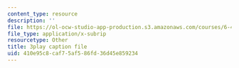```yaml
---
content_type: resource
description: ''
file: https://ol-ocw-studio-app-production.s3.amazonaws.com/courses/6-450-principles-of-digital-communications-i-fall-2006/410e95c8caf75af586fd36d45e859234_cfL8blVkE1E.vtt
file_type: application/x-subrip
resourcetype: Other
title: 3play caption file
uid: 410e95c8-caf7-5af5-86fd-36d45e859234
---
```


